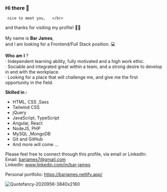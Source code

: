 ### Hi there 👋
     
     nice to meet you,   </br>
and thanks for visiting my profile! 🤙🏽  </br>
 </br>
My name is 𝐁𝐚𝐫 𝐉𝐚𝐦𝐞𝐬,   </br>
and I am looking for a Frontend/Full Stack position. 💻  </br>

𝐖𝐡𝐨 𝐚𝐦 𝐈 ? </br>
 · Independent learning ability, fully motivated and a high work ethic. </br>
 · Sociable and integrated great within a team, and a strong desire to develop in and with the workplace. </br>
 · Looking for a place that will challenge me, and give me the first opportunity in the field.  </br>


<b>Skilled in :</b>
- HTML, CSS ,Sass
- Tailwind CSS
- jQuery
- JavaScript, TypeScript
- Angular, React 
- NodeJS, PHP
- MySQL ,MongoDB
- Git and GitHub
- And more will come ...


Please feel free to connect through this profile, via email or LinkedIn: </br>
Email: barjames7@gmail.com </br>
LinkedIn: www.linkedin.com/in/bar-james</br>

Personal portfolio: https://barjames.netlify.app/


![Quotefancy-2020956-3840x2160](https://user-images.githubusercontent.com/84085280/210616560-505e31b7-b280-4201-9e66-6d1d0fcf1b10.jpg)
